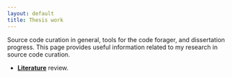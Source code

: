 ```yaml
---
layout: default
title: Thesis work
---
```


Source code curation in general, tools for the code forager, and dissertation progress. This page provides useful information related to my research in source code curation. 

- [**Literature**](./literature) review.